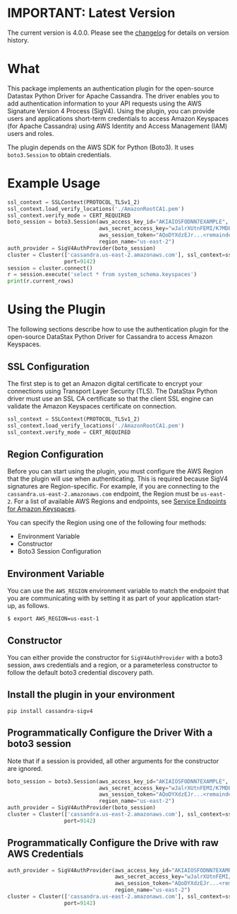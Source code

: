 # IMPORTANT: Latest Version

The current version is 4.0.0. Please see the [changelog](./CHANGELOG.md) for details on version history.

# What

This package implements an authentication plugin for the open-source Datastax Python Driver for Apache Cassandra. 
The driver enables you to add authentication information to your API requests using the AWS Signature Version 4 Process (SigV4). 
Using the plugin, you can provide users and applications short-term credentials to access Amazon Keyspaces (for Apache Cassandra) 
using AWS Identity and Access Management (IAM) users and roles.

The plugin depends on the AWS SDK for Python (Boto3). It uses `boto3.Session` to obtain credentials. 


# Example Usage

``` python
ssl_context = SSLContext(PROTOCOL_TLSv1_2)
ssl_context.load_verify_locations('./AmazonRootCA1.pem')
ssl_context.verify_mode = CERT_REQUIRED
boto_session = boto3.Session(aws_access_key_id="AKIAIOSFODNN7EXAMPLE",
                             aws_secret_access_key="wJalrXUtnFEMI/K7MDENG/bPxRfiCYEXAMPLEKEY",
                             aws_session_token="AQoDYXdzEJr...<remainder of token>",
                             region_name="us-east-2")
auth_provider = SigV4AuthProvider(boto_session)
cluster = Cluster(['cassandra.us-east-2.amazonaws.com'], ssl_context=ssl_context, auth_provider=auth_provider,
                  port=9142)
session = cluster.connect()
r = session.execute('select * from system_schema.keyspaces')
print(r.current_rows)
```

# Using the Plugin

The following sections describe how to use the authentication plugin for the open-source DataStax Python Driver for Cassandra to access Amazon Keyspaces.

## SSL Configuration

The first step is to get an Amazon digital certificate to encrypt your connections using Transport Layer Security (TLS).
The DataStax Python driver must use an SSL CA certificate so that the client SSL engine can validate the Amazon Keyspaces 
certificate on connection.

``` python
ssl_context = SSLContext(PROTOCOL_TLSv1_2)
ssl_context.load_verify_locations('./AmazonRootCA1.pem')
ssl_context.verify_mode = CERT_REQUIRED
```

## Region Configuration

Before you can start using the plugin, you must configure the AWS Region that the plugin will use when authenticating.
This is required because SigV4 signatures are Region-specific. For example, if you are connecting to the `cassandra.us-east-2.amazonaws.com` endpoint,
the Region must be `us-east-2`. For a list of available AWS Regions and endpoints, see [Service Endpoints for Amazon Keyspaces](https://docs.aws.amazon.com/keyspaces/latest/devguide/programmatic.endpoints.html).

You can specify the Region using one of the following four methods:

* Environment Variable
* Constructor
* Boto3 Session Configuration

## Environment Variable

You can use the `AWS_REGION` environment variable to match the endpoint that you are 
communicating with by setting it as part of your application start-up, as follows.

``` shell
$ export AWS_REGION=us-east-1
```

## Constructor

You can either provide the constructor for `SigV4AuthProvider` with a boto3 session, aws credentials and a region,
or a parameterless constructor to follow the default boto3 credential discovery path.

## Install the plugin in your environment

``` shell
pip install cassandra-sigv4
```

## Programmatically Configure the Driver With a boto3 session

Note that if a session is provided, all other arguments for the constructor are ignored.

``` python
boto_session = boto3.Session(aws_access_key_id="AKIAIOSFODNN7EXAMPLE",
                             aws_secret_access_key="wJalrXUtnFEMI/K7MDENG/bPxRfiCYEXAMPLEKEY",
                             aws_session_token="AQoDYXdzEJr...<remainder of token>",
                             region_name="us-east-2")
auth_provider = SigV4AuthProvider(boto_session)
cluster = Cluster(['cassandra.us-east-2.amazonaws.com'], ssl_context=ssl_context, auth_provider=auth_provider,
                  port=9142)
```

## Programmatically Configure the Drive with raw AWS Credentials

``` python
auth_provider = SigV4AuthProvider(aws_access_key_id="AKIAIOSFODNN7EXAMPLE",
                                  aws_secret_access_key="wJalrXUtnFEMI/K7MDENG/bPxRfiCYEXAMPLEKEY",
                                  aws_session_token="AQoDYXdzEJr...<remainder of token>",
                                  region_name="us-east-2")
cluster = Cluster(['cassandra.us-east-2.amazonaws.com'], ssl_context=ssl_context, auth_provider=auth_provider,
                  port=9142)
```
